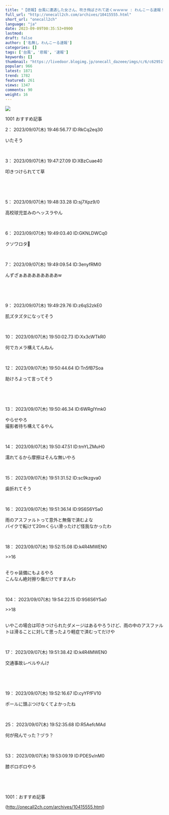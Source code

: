 ```yaml
---
title: "【悲報】台風に遭遇した女さん、吹き飛ばされて逝くｗｗｗｗ : わんこーる速報！"
full_url: "http://onecall2ch.com/archives/10415555.html"
short_url: "onecall2ch"
language: "ja"
date: 2023-09-09T00:35:53+0900
lastmod: 
draft: false
author: ['名無し わんこーる速報']
categories: []
tags: ['台風', '悲報', '速報']
keywords: []
thumbnail: "https://livedoor.blogimg.jp/onecall_dazeee/imgs/c/6/c62951f8-s.png"
popular: 966
latest: 1871
trend: 1782
featured: 261
views: 1347
comments: 90
weight: 16
---
```


![](https://livedoor.blogimg.jp/onecall_dazeee/imgs/c/6/c62951f8-s.png)

<div> <p class='name2'> 1001 おすすめ記事</p> <p class='name2'>2： 2023/09/07(木) 19:46:56.77 ID:RkCq2eq30</p><p class='onecall'> いたそう <br></p><br> <p class='name2'>3： 2023/09/07(木) 19:47:27.09 ID:XBzCuae40</p><p class='onecall'><p> 叩きつけられてて草 </p><br></p><br> <p class='name2'>5： 2023/09/07(木) 19:48:33.28 ID:sj7Xpz9/0</p><p class='onecall'> 高校球児並みのヘッスラやん <br></p><br> <p class='name2'>6： 2023/09/07(木) 19:49:03.40 ID:GKNLDWCq0</p><p class='onecall'> クソワロタ🤣 <br></p><br> <p class='name2'>7： 2023/09/07(木) 19:49:09.54 ID:3enyfRMl0</p><p class='onecall'><p> んずざぁああああああああw </p><br></p><br> <p class='name2'>9： 2023/09/07(木) 19:49:29.76 ID:z6qS2zkE0</p><p class='onecall'> 肌ズタズタになってそう <br></p><br> <p class='name2'>10： 2023/09/07(木) 19:50:02.73 ID:Xx3cWTkR0</p><p class='onecall'> 何でカメラ構えてんねん <br></p><br> <p class='name2'>12： 2023/09/07(木) 19:50:44.64 ID:Tn5fB7Soa</p><p class='onecall'><p> 助けろよって言ってそう </p><br></p><br> <p class='name2'>13： 2023/09/07(木) 19:50:46.34 ID:6WRgIYmk0</p><p class='onecall'> やらせやろ <br> 撮影者待ち構えてるやん <br></p><br> <p class='name2'>14： 2023/09/07(木) 19:50:47.51 ID:tmYLZMuH0</p><p class='onecall'> 濡れてるから摩擦はそんな無いやろ <br></p><br> <p class='name2'>15： 2023/09/07(木) 19:51:31.52 ID:sc9kzgva0</p><p class='onecall'> 歯折れてそう <br></p><br> <p class='name2'>16： 2023/09/07(木) 19:51:36.14 ID:9S6S6Y5a0</p><p class='onecall'> 雨のアスファルトって意外と無傷で済むよな <br> バイクで転けて20mくらい滑ったけど怪我なかったわ <br></p><br> <p class='name2'>18： 2023/09/07(木) 19:52:15.08 ID:k4R4MWEN0</p><p class='onecall'> <p class='anchor'>>>16</p> <br> そりゃ装備にもよるやろ <br> こんなん絶対擦り傷だけですまんわ <br></p><br> <p class='name2'>104： 2023/09/07(木) 19:54:22.15 ID:9S6S6Y5a0</p><p class='onecall'> <p class='anchor'>>>18</p> <br> いやこの場合は叩きつけられたダメージはあるやろうけど、雨の中のアスファルトは滑ることに対して思ったより軽症で済むってだけや <br></p><br> <p class='name2'>17： 2023/09/07(木) 19:51:38.42 ID:k4R4MWEN0</p><p class='onecall'><p> 交通事故レベルやんけ </p><br></p><br> <p class='name2'>19： 2023/09/07(木) 19:52:16.67 ID:cyYFfFV10</p><p class='onecall'> ポールに頭ぶつけなくてよかったね <br></p><br> <p class='name2'>25： 2023/09/07(木) 19:52:35.68 ID:R5AefcMAd</p><p class='onecall'> 何が飛んでった？ヅラ？ <br></p><br> <p class='name2'>53： 2023/09/07(木) 19:53:09.19 ID:PDESv/nM0</p><p class='onecall'><p> 膝ボロボロやろ </p><br></p><br> <p class='name2'>1001：おすすめ記事</p> </div>

(http://onecall2ch.com/archives/10415555.html)
